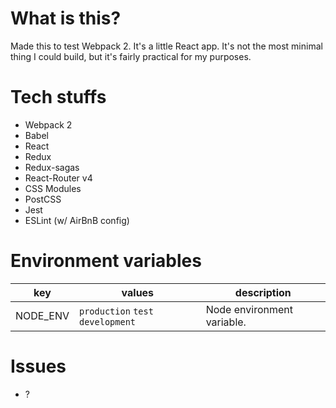 # What is this?

Made this to test Webpack 2. It's a little React app. It's not the most minimal thing I could build, but it's fairly practical for my purposes.

# Tech stuffs

- Webpack 2
- Babel
- React
- Redux
- Redux-sagas
- React-Router v4
- CSS Modules
- PostCSS
- Jest
- ESLint (w/ AirBnB config)

# Environment variables

| key           | values | description                                          |
|---------------|------------------------------------------------------|-----|
| NODE_ENV | `production` `test` `development` | Node environment variable. |

# Issues

- ?
